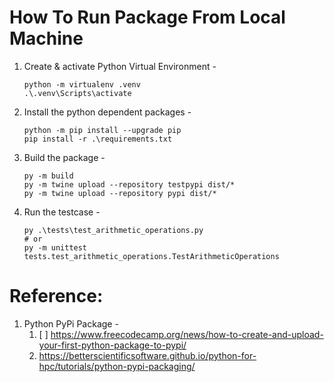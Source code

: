 # How To Run Package From Local Machine

1. Create & activate Python Virtual Environment -
    ```shell
    python -m virtualenv .venv
    .\.venv\Scripts\activate
    ```
2. Install the python dependent packages -
    ```shell
    python -m pip install --upgrade pip
    pip install -r .\requirements.txt
    ```
3. Build the package -
    ```shell
    py -m build
    py -m twine upload --repository testpypi dist/*
    py -m twine upload --repository pypi dist/*
    ```
4. Run the testcase -
    ```shell
    py .\tests\test_arithmetic_operations.py
    # or
    py -m unittest tests.test_arithmetic_operations.TestArithmeticOperations
    ```

# Reference:

1. Python PyPi Package -
    1. [ ] https://www.freecodecamp.org/news/how-to-create-and-upload-your-first-python-package-to-pypi/
    2. https://betterscientificsoftware.github.io/python-for-hpc/tutorials/python-pypi-packaging/

